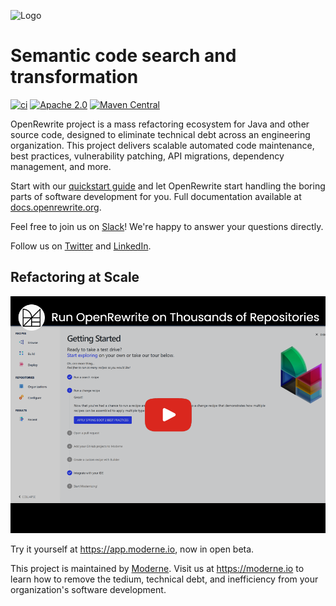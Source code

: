 ![Logo](https://github.com/openrewrite/rewrite/raw/main/doc/logo-oss.png)
# Semantic code search and transformation

[![ci](https://github.com/openrewrite/rewrite/actions/workflows/ci.yml/badge.svg)](https://github.com/openrewrite/rewrite/actions/workflows/ci.yml)
[![Apache 2.0](https://img.shields.io/github/license/openrewrite/rewrite.svg)](https://www.apache.org/licenses/LICENSE-2.0)
[![Maven Central](https://img.shields.io/maven-central/v/org.openrewrite/rewrite-java.svg)](https://mvnrepository.com/artifact/org.openrewrite/rewrite-java)

OpenRewrite project is a mass refactoring ecosystem for Java and other source code, designed to eliminate technical debt across an engineering organization.
This project delivers scalable automated code maintenance, best practices, vulnerability patching, API migrations, dependency management, and more.

Start with our [quickstart guide](https://docs.openrewrite.org/getting-started/getting-started) and let OpenRewrite start handling the boring parts of software development for you. Full documentation available at [docs.openrewrite.org](https://docs.openrewrite.org/).

Feel free to join us on [Slack](https://join.slack.com/t/rewriteoss/shared_invite/zt-nj42n3ea-b~62rIHzb3Vo0E1APKCXEA)! We're happy to answer your questions directly.

Follow us on [Twitter](https://twitter.com/moderneinc) and [LinkedIn](https://www.linkedin.com/company/moderneinc).

## Refactoring at Scale

[![Moderne](./doc/video_preview.png)](https://youtu.be/BCWyMm7WFCI)

Try it yourself at https://app.moderne.io, now in open beta.

This project is maintained by [Moderne](https://moderne.io/).
Visit us at https://moderne.io to learn how to remove the tedium, technical debt, and inefficiency from your organization's software development.
